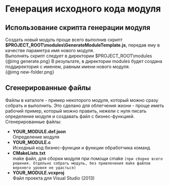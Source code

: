 # Генерация исходного кода модуля
## Использование скрипта генерации модуля
Создать новый модуль проще всего выполнив скрипт **$PROJECT_ROOT\modules\GenerateModuleTemplate.js**, передав ему в качестве параметра имя нового модуля.  
Выполнять скрипт следует в директории $PROJECT_ROOT\modules  
{@img generate.png}
В результате, в директории modules будет создана поддиректория с именем, равным имени нового модуля.  
{@img new-folder.png}  

## Сгенерированные файлы
Файлы в каталоге - пример некоторого модуля, который можно сразу собрать и выполнить. Это сделано для облегчения жизни - проще иметь рабочий пример, который можно править, нежели с нуля писать определение модуля и создавать файл с бизнес-функцией.
Сгенерированные файлы:

- **YOUR_MODULE.def.json**  
Определение модуля
- **YOUR_MODULE.c**  
Исходный код бизнес-функции и функции обработчика команд  
- **CMakeLists.txt**  
make файл, для сборки модуля при помощи cmake `(при сборке всего решения. Отдельно собрать модуль, без привлечения make файлов верхнего уровня не удасться)`
- **YOUR_MODULE.vcxproj**  
Файл проекта для Visual Studio (2013)
